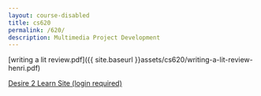 ```yaml
---
layout: course-disabled
title: cs620
permalink: /620/
description: Multimedia Project Development
---
```



[writing a lit review.pdf]({{ site.baseurl }}assets/cs620/writing-a-lit-review-henri.pdf)

[Desire 2 Learn Site (login required)](https://nmhu.desire2learn.com/d2l/home/28410)





